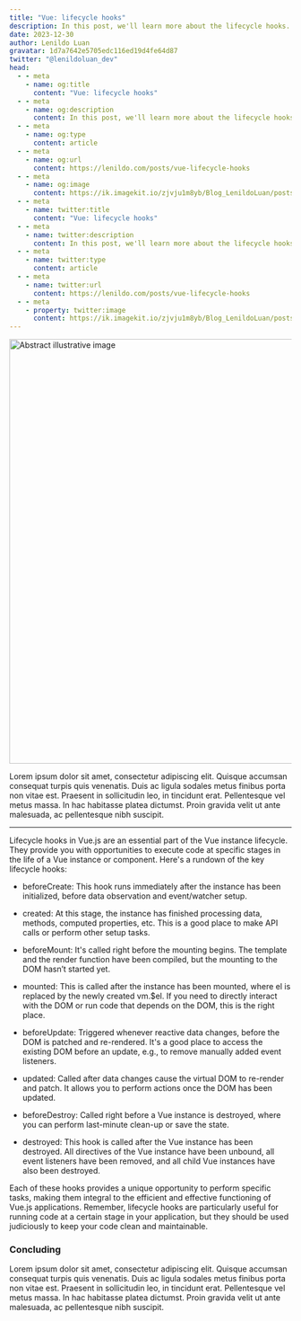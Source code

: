 ```yaml
---
title: "Vue: lifecycle hooks"
description: In this post, we'll learn more about the lifecycle hooks.
date: 2023-12-30
author: Lenildo Luan
gravatar: 1d7a7642e5705edc116ed19d4fe64d87
twitter: "@lenildoluan_dev"
head:
  - - meta
    - name: og:title
      content: "Vue: lifecycle hooks"
  - - meta
    - name: og:description
      content: In this post, we'll learn more about the lifecycle hooks.
  - - meta
    - name: og:type
      content: article
  - - meta
    - name: og:url
      content: https://lenildo.com/posts/vue-lifecycle-hooks
  - - meta
    - name: og:image
      content: https://ik.imagekit.io/zjvju1m8yb/Blog_LenildoLuan/posts/Vue/DALL_E%202023-12-23%2009.36.37%20-%20A%20minimalist%20pen%20and%20ink%20sketch%20of%20a%20single%20'hook',%20depicted%20in%20a%20detailed%20yet%20simplistic%20style.%20The%20hook%20should%20be%20portrayed%20in%20an%20elegant%20and%20artist_TSlr9klK2.png?updatedAt=1703335016564
  - - meta
    - name: twitter:title
      content: "Vue: lifecycle hooks"
  - - meta
    - name: twitter:description
      content: In this post, we'll learn more about the lifecycle hooks.
  - - meta
    - name: twitter:type
      content: article
  - - meta
    - name: twitter:url
      content: https://lenildo.com/posts/vue-lifecycle-hooks
  - - meta
    - property: twitter:image
      content: https://ik.imagekit.io/zjvju1m8yb/Blog_LenildoLuan/posts/Vue/DALL_E%202023-12-23%2009.36.37%20-%20A%20minimalist%20pen%20and%20ink%20sketch%20of%20a%20single%20'hook',%20depicted%20in%20a%20detailed%20yet%20simplistic%20style.%20The%20hook%20should%20be%20portrayed%20in%20an%20elegant%20and%20artist_TSlr9klK2.png?updatedAt=1703335016564
---
```


<img src="https://ik.imagekit.io/zjvju1m8yb/Blog_LenildoLuan/posts/Vue/DALL_E%202023-12-23%2009.36.37%20-%20A%20minimalist%20pen%20and%20ink%20sketch%20of%20a%20single%20'hook',%20depicted%20in%20a%20detailed%20yet%20simplistic%20style.%20The%20hook%20should%20be%20portrayed%20in%20an%20elegant%20and%20artist_TSlr9klK2.png?updatedAt=1703335016564" class="img-banner" alt="Abstract illustrative image" width="756" />

Lorem ipsum dolor sit amet, consectetur adipiscing elit. Quisque accumsan consequat turpis quis venenatis. Duis ac ligula sodales metus finibus porta non vitae est. Praesent in sollicitudin leo, in tincidunt erat. Pellentesque vel metus massa. In hac habitasse platea dictumst. Proin gravida velit ut ante malesuada, ac pellentesque nibh suscipit.

---

Lifecycle hooks in Vue.js are an essential part of the Vue instance lifecycle. They provide you with opportunities to execute code at specific stages in the life of a Vue instance or component. Here's a rundown of the key lifecycle hooks:

- beforeCreate: This hook runs immediately after the instance has been initialized, before data observation and event/watcher setup.

- created: At this stage, the instance has finished processing data, methods, computed properties, etc. This is a good place to make API calls or perform other setup tasks.

- beforeMount: It's called right before the mounting begins. The template and the render function have been compiled, but the mounting to the DOM hasn’t started yet.

- mounted: This is called after the instance has been mounted, where el is replaced by the newly created vm.$el. If you need to directly interact with the DOM or run code that depends on the DOM, this is the right place.

- beforeUpdate: Triggered whenever reactive data changes, before the DOM is patched and re-rendered. It's a good place to access the existing DOM before an update, e.g., to remove manually added event listeners.

- updated: Called after data changes cause the virtual DOM to re-render and patch. It allows you to perform actions once the DOM has been updated.

- beforeDestroy: Called right before a Vue instance is destroyed, where you can perform last-minute clean-up or save the state.

- destroyed: This hook is called after the Vue instance has been destroyed. All directives of the Vue instance have been unbound, all event listeners have been removed, and all child Vue instances have also been destroyed.

Each of these hooks provides a unique opportunity to perform specific tasks, making them integral to the efficient and effective functioning of Vue.js applications. Remember, lifecycle hooks are particularly useful for running code at a certain stage in your application, but they should be used judiciously to keep your code clean and maintainable.

### Concluding 

Lorem ipsum dolor sit amet, consectetur adipiscing elit. Quisque accumsan consequat turpis quis venenatis. Duis ac ligula sodales metus finibus porta non vitae est. Praesent in sollicitudin leo, in tincidunt erat. Pellentesque vel metus massa. In hac habitasse platea dictumst. Proin gravida velit ut ante malesuada, ac pellentesque nibh suscipit.

<!-- In the next post, we'll explore the Hello World example and understand every aspect of this coding. See you there! -->
